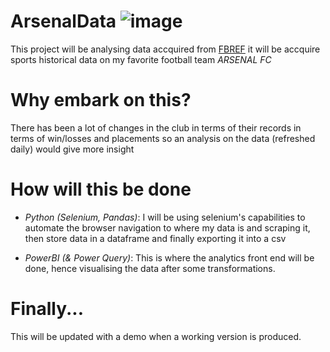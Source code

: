 # ArsenalData ![image](https://user-images.githubusercontent.com/47324566/179373333-cfc9c7ac-2ebc-4c2f-baf3-3513147ded7f.png)


This project will be analysing data accquired from [FBREF](https://fbref.com/en/squads/18bb7c10/history/Arsenal-Stats-and-History#all_comps_fa_club_league)
it will be accquire sports historical data on my favorite football team *ARSENAL FC*

# Why embark on this?

There has been a lot of changes in the club in terms of their records in terms of win/losses and placements so an analysis on the data (refreshed daily) would give more insight

# How will this be done

- *Python (Selenium, Pandas)*:
I will be using selenium's capabilities to automate the browser navigation to where my data is and scraping it, then store data in a dataframe and finally exporting it into a csv

- *PowerBI (& Power Query)*:
This is where the analytics front end will be done, hence visualising the data after some transformations.

# Finally...

This will be updated with a demo when a working version is produced.

